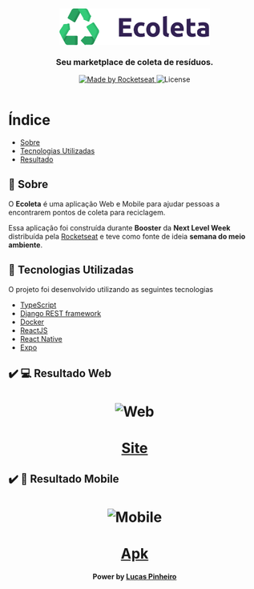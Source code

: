 <h3 align="center">
    <img alt="Logo" title="#logo" width="300px" src=".github/logo.png">
    <br><br>
    <b>Seu marketplace de coleta de resíduos.</b>  
    <br>
</h3>

<p align="center">
  <a href="https://rocketseat.com.br">
    <img alt="Made by Rocketseat" src="https://img.shields.io/badge/made%20by-Rocketseat-%237519C1">
  </a>
   <a>
  <img alt="License" src="https://img.shields.io/github/license/vitorserrano/ecoleta?color=%237519C1">
  <br><br>
      
# Índice

- [Sobre](#sobre)
- [Tecnologias Utilizadas](#tecnologias-utilizadas)
- [Resultado](#resultado)

<a id="sobre"></a>

## :bookmark: Sobre

O <strong>Ecoleta</strong> é uma aplicação Web e Mobile para ajudar pessoas a encontrarem pontos de coleta para reciclagem.

Essa aplicação foi construída durante <strong>Booster</strong> da <strong>Next Level Week</strong> distribuída pela [Rocketseat](https://rocketseat.com.br/) e teve como fonte de ideia <strong>semana do meio ambiente</strong>.

<a id="tecnologias-utilizadas"></a>

## :rocket: Tecnologias Utilizadas

O projeto foi desenvolvido utilizando as seguintes tecnologias

- [TypeScript](https://www.typescriptlang.org/)
- [Django REST framework](https://www.django-rest-framework.org/)
- [Docker](https://www.docker.com/)
- [ReactJS](https://reactjs.org/)
- [React Native](https://reactnative.dev/)
- [Expo](https://expo.io/)

<a id="resultado"></a>

## :heavy_check_mark: :computer: Resultado Web

<h1 align="center">
    <img alt="Web" src=".github/web.gif" width="900px">
</h1>

<h1 align="center">
    <a href="https://ecoletas.netlify.app">Site</a>
</h1>

## :heavy_check_mark: :iphone: Resultado Mobile

<h1 align="center">
    <img alt="Mobile" src=".github/mobile.gif" width="300px">
</h1>

<h1 align="center">
    <a href="https://drive.google.com/file/d/1RruZqW0ko7ZcChYROKTwE2H_5v4xOo3S/view?usp=sharing">Apk</a>
</h1>

<a id="como-usar"></a>

<h4 align="center">
    Power by <a href="https://www.linkedin.com/in/lucas-pinheiro-462794152/" target="_blank">Lucas Pinheiro</a>
</h4>
